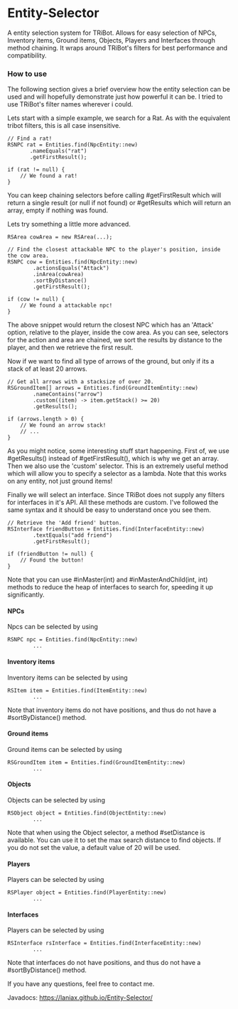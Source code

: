 # Entity-Selector

A entity selection system for TRiBot. Allows for easy selection of NPCs, Inventory items, Ground items, Objects, Players and Interfaces through method chaining.
It wraps around TRiBot's filters for best performance and compatibility.

### How to use
The following section gives a brief overview how the entity selection can be used and will hopefully demonstrate just how powerful it can be. I tried to use TRiBot's filter names wherever i could.

Lets start with a simple example, we search for a Rat. As with the equivalent tribot filters, this is all case insensitive.

    // Find a rat!
    RSNPC rat = Entities.find(NpcEntity::new)
           .nameEquals("rat")
           .getFirstResult();
           
    if (rat != null) {
        // We found a rat!
    }
    
You can keep chaining selectors before calling #getFirstResult which will return a single result (or null if not found)
or #getResults which will return an array, empty if nothing was found.

Lets try something a little more advanced.

    RSArea cowArea = new RSArea(...);

    // Find the closest attackable NPC to the player's position, inside the cow area.
    RSNPC cow = Entities.find(NpcEntity::new)
            .actionsEquals("Attack")
            .inArea(cowArea)
            .sortByDistance()
            .getFirstResult();
            
    if (cow != null) {
        // We found a attackable npc!
    }

The above snippet would return the closest NPC which has an 'Attack' option, relative to the player, inside the cow area.
As you can see, selectors for the action and area are chained, we sort the results by distance to the player, and then we retrieve the first result.

Now if we want to find all type of arrows of the ground, but only if its a stack of at least 20 arrows.

    // Get all arrows with a stacksize of over 20.
    RSGroundItem[] arrows = Entities.find(GroundItemEntity::new)
            .nameContains("arrow")
            .custom((item) -> item.getStack() >= 20)
            .getResults();
            
    if (arrows.length > 0) {
        // We found an arrow stack!
        // ...
    }
    
As you might notice, some interesting stuff start happening. First of, we use #getResults() instead of #getFirstResult(), which is why we get an array.
Then we also use the 'custom' selector. This is an extremely useful method which will allow you to specify a selector as a lambda. Note that this works on any entity, not just ground items!

Finally we will select an interface.
Since TRiBot does not supply any filters for interfaces in it's API. All these methods are custom. I've followed the same syntax and it should be easy to understand once you see them.

    // Retrieve the 'Add friend' button.
    RSInterface friendButton = Entities.find(InterfaceEntity::new)
            .textEquals("add friend")
            .getFirstResult();
            
    if (friendButton != null) {
        // Found the button!
    }
    
Note that you can use #inMaster(int) and #inMasterAndChild(int, int) methods to reduce the heap of interfaces to search for, speeding it up significantly.


#### NPCs
Npcs can be selected by using

    RSNPC npc = Entities.find(NpcEntity::new)
            ...

#### Inventory items

Inventory items can be selected by using

    RSItem item = Entities.find(ItemEntity::new)
            ...
Note that inventory items do not have positions, and thus do not have a #sortByDistance() method.

#### Ground items

Ground items can be selected by using

    RSGroundItem item = Entities.find(GroundItemEntity::new)
            ...

#### Objects

Objects can be selected by using

    RSObject object = Entities.find(ObjectEntity::new)
            ...
Note that when using the Object selector, a method #setDistance is available. You can use it to set the max search distance to find objects.
If you do not set the value, a default value of 20 will be used.

#### Players

Players can be selected by using

    RSPlayer object = Entities.find(PlayerEntity::new)
            ...
            
            
#### Interfaces

Players can be selected by using

    RSInterface rsInterface = Entities.find(InterfaceEntity::new)
            ...
Note that interfaces do not have positions, and thus do not have a #sortByDistance() method.

If you have any questions, feel free to contact me.

Javadocs:
https://laniax.github.io/Entity-Selector/
